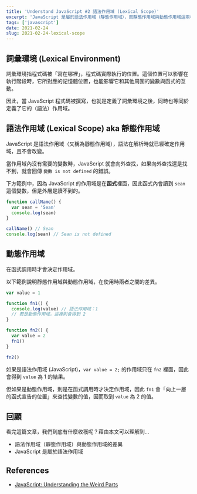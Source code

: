 ```yaml
---
title: 'Understand JavaScript #2 語法作用域 (Lexical Scope)'
excerpt: 'JavaScript 是屬於語法作用域（靜態作用域），而靜態作用域與動態作用域這兩者有何不同呢。'
tags: ['javascript']
date: 2021-02-24
slug: 2021-02-24-lexical-scope
---
```


## 詞彙環境 (Lexical Environment)

詞彙環境指程式碼被「寫在哪裡」，程式碼實際執行的位置。這個位置可以影響在執行階段時，它所對應的記憶體位置，也能影響它和其他周圍的變數與函式的互動。

因此，當 JavaScript 程式碼被撰寫，也就是定義了詞彙環境之後，同時也等同於定義了它的（語法）作用域。

## 語法作用域 (Lexical Scope) aka 靜態作用域

JavaScript 是語法作用域（又稱為靜態作用域），語法在解析時就已經確定作用域，且不會改變。

當作用域內沒有需要的變數時，JavaScript 就會向外查找，如果向外查找還是找不到，就會回傳 `變數 is not defined` 的錯誤。

下方範例中，因為 JavaScript 的作用域是在**函式**裡面，因此函式內會讀到 `sean` 這個變數，但是外層是讀不到的。

```javascript
function callName() {
  var sean = 'Sean'
  console.log(sean)
}

callName() // Sean
console.log(sean) // Sean is not defined
```

## 動態作用域

在函式調用時才會決定作用域。

以下範例說明靜態作用域與動態作用域，在使用時兩者之間的差異。

```javascript
var value = 1

function fn1() {
  console.log(value) // 語法作用域：1
  // 若是動態作用域，這裡則會得到 2
}

function fn2() {
  var value = 2
  fn1()
}

fn2()
```

如果是語法作用域 (JavaScript)，`var value = 2;` 的作用域只在 `fn2` 裡面，因此會得到 `value` 為 1 的結果。

但如果是動態作用域，則是在函式調用時才決定作用域，因此 `fn1` 會「向上一層的函式宣告的位置」來查找變數的值，因而取到 `value` 為 2 的值。

## 回顧

看完這篇文章，我們到底有什麼收穫呢？藉由本文可以理解到…

- 語法作用域（靜態作用域）與動態作用域的差異
- JavaScript 是屬於語法作用域

## References

- [JavaScript: Understanding the Weird Parts](https://www.udemy.com/course/understand-javascript/)
